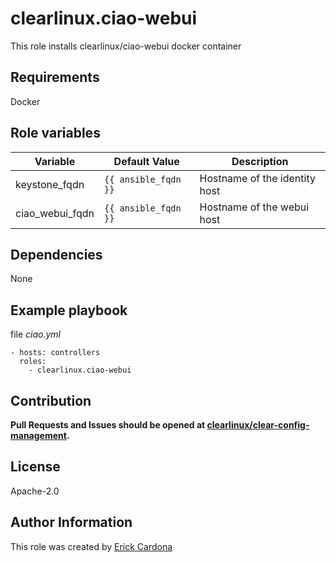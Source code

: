 # clearlinux.ciao-webui
This role installs clearlinux/ciao-webui docker container

## Requirements
Docker

## Role variables

Variable  | Default Value | Description
--------  | ------------- | -----------
keystone_fqdn | `{{ ansible_fqdn }}` | Hostname of the identity host
ciao_webui_fqdn | `{{ ansible_fqdn }}` | Hostname of the webui host

## Dependencies
None

## Example playbook
file *ciao.yml*
```
- hosts: controllers
  roles:
    - clearlinux.ciao-webui
```

## Contribution
**Pull Requests and Issues should be opened at [clearlinux/clear-config-management](https://github.com/clearlinux/clear-config-management).**

## License
Apache-2.0

## Author Information
This role was created by [Erick Cardona](erick.cardona.ruiz@intel.com)
